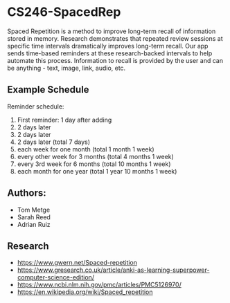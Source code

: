 # CS246-SpacedRep

Spaced Repetition is a method to improve long-term recall of information stored in memory. Research demonstrates that repeated review sessions at specific time intervals dramatically improves long-term recall. Our app sends time-based reminders at these research-backed intervals to help automate this process. Information to recall is provided by the user and can be anything - text, image, link, audio, etc.

## Example Schedule

Reminder schedule:

1. First reminder: 1 day after adding
2. 2 days later
3. 2 days later
4. 2 days later (total 7 days)
5. each week for one month (total 1 month 1 week)
6. every other week for 3 months (total 4 months 1 week)
7. every 3rd week for 6 months (total 10 months 1 week)
8. each month for one year (total 1 year 10 months 1 week)

## Authors:

- Tom Metge
- Sarah Reed
- Adrian Ruiz

## Research

- https://www.gwern.net/Spaced-repetition
- https://www.gresearch.co.uk/article/anki-as-learning-superpower-computer-science-edition/
- https://www.ncbi.nlm.nih.gov/pmc/articles/PMC5126970/
- https://en.wikipedia.org/wiki/Spaced_repetition
